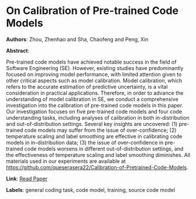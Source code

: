 # On Calibration of Pre-trained Code Models

**Authors**: Zhou, Zhenhao and Sha, Chaofeng and Peng, Xin

**Abstract**:

Pre-trained code models have achieved notable success in the field of Software Engineering (SE). However, existing studies have predominantly focused on improving model performance, with limited attention given to other critical aspects such as model calibration. Model calibration, which refers to the accurate estimation of predictive uncertainty, is a vital consideration in practical applications. Therefore, in order to advance the understanding of model calibration in SE, we conduct a comprehensive investigation into the calibration of pre-trained code models in this paper. Our investigation focuses on five pre-trained code models and four code understanding tasks, including analyses of calibration in both in-distribution and out-of-distribution settings. Several key insights are uncovered: (1) pre-trained code models may suffer from the issue of over-confidence; (2) temperature scaling and label smoothing are effective in calibrating code models in in-distribution data; (3) the issue of over-confidence in pre-trained code models worsens in different out-of-distribution settings, and the effectiveness of temperature scaling and label smoothing diminishes. All materials used in our experiments are available at https://github.com/queserasera22/Calibration-of-Pretrained-Code-Models.

**Link**: [Read Paper](https://doi.org/10.1145/3597503.3639126)

**Labels**: general coding task, code model, training, source code model

